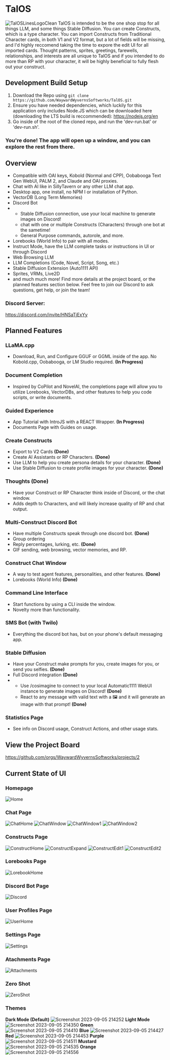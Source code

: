 # TalOS
![TalOSLinesLogoClean](https://github.com/WaywardWyvernsSoftworks/TalOS/assets/26259870/d43eb0d1-dcdd-4b4c-abf9-3ecda3b2d996)
TalOS is intended to be the one shop stop for all things LLM, and some things Stable Diffusion. You can create Constructs, which is a type character. You can import Constructs from Traditional Character cards, in both V1 and V2 format, but a lot of fields will be missing, and I'd highly reccomend taking the time to expore the edit UI for all imported cards. Thought patterns, sprites, greetings, farewells, relationships, and interests are all unique to TalOS and if you intended to do more than RP with your character, it will be highly beneficial to fully flesh out your construct.
## Development Build Setup
1. Download the Repo using ```git clone https://github.com/WaywardWyvernsSoftworks/TalOS.git```
2. Ensure you have needed dependencies, which luckily for this application only includes Node.JS which can be downloaded here (downloading the LTS build is reccommended): https://nodejs.org/en
3. Go inside of the root of the cloned repo, and run the 'dev-run.bat' or 'dev-run.sh'.
### You're done! The app will open up a window, and you can explore the rest from there.
## Overview
- Compatible with OAI keys, Kobold (Normal and CPP), Oobabooga Text Gen WebUI, PALM 2, and Claude and OAI proxies.
- Chat with AI like in SillyTavern or any other LLM chat app.
- Desktop app, one install, no NPM I or installation of Python.
- VectorDB (Long Term Memories)
- Discord Bot
- - Stable Diffusion connection, use your local machine to generate images on Discord!
  - chat with one or multiple Constructs (Characters) through one bot at the sametime!
  - General Purpose commands, autorole, and more.
- Lorebooks (World Info) to pair with all modes.
- Instruct Mode, have the LLM complete tasks or instructions in UI or through Discord
- Web Browsing LLM
- LLM Completions (Code, Novel, Script, Song, etc.)
- Stable Diffusion Extension (Auto1111 API)
- Sprites, VRMs, Live2D
- and much much more! Find more details at the project board, or the planned features section below. Feel free to join our Discord to ask questions, get help, or join the team!
### Discord Server:
https://discord.com/invite/HNSaTjExYy
## Planned Features
### LLaMA.cpp
- Download, Run, and Configure GGUF or GGML inside of the app. No Kobold.cpp, Oobabooga, or LM Studio required. **(In Progress)**
### Document Completion
- Inspired by CoPilot and NovelAI, the completions page will allow you to utilize Lorebooks, VectorDBs, and other features to help you code scripts, or write documents.
### Guided Experience
- App Tutorial with IntroJS with a REACT Wrapper. **(In Progress)**
- Documents Page with Guides on usage.
### Create Constructs
- Export to V2 Cards **(Done)**
- Create AI Assistants or RP Characters. **(Done)**
- Use LLM to help you create persona details for your character. **(Done)**
- Use Stable Diffusion to create profile images for your character. **(Done)**
### Thoughts **(Done)**
- Have your Construct or RP Character think inside of Discord, or the chat window.
- Adds depth to Characters, and will likely increase quality of RP and chat output.
### Multi-Construct Discord Bot
- Have multiple Constructs speak through one discord bot. **(Done)**
- Group ordering
- Reply percentages, lurking, etc. **(Done)**
- GIF sending, web browsing, vector memories, and RP.
### Construct Chat Window
- A way to test agent features, personalities, and other features. **(Done)**
- Lorebooks (World Info) **(Done)**
### Command Line Interface
- Start functions by using a CLI inside the window.
- Novelty more than functionality.
### SMS Bot (with Twilo)
- Everything the discord bot has, but on your phone's default messaging app.
### Stable Diffusion
- Have your Construct make prompts for you, create images for you, or send you selfies. **(Done)**
- Full Discord integration **(Done)**
- - Use /cosimagine to connect to your local Automatic1111 WebUI instance to generate images on Discord! **(Done)**
  - React to any message with valid text with a 🖼️ and it will generate an image with that prompt! **(Done)**
### Statistics Page
- See info on Discord usage, Construct Actions, and other usage stats.
## View the Project Board
https://github.com/orgs/WaywardWyvernsSoftworks/projects/2
## Current State of UI
### Homepage
![Home](https://github.com/WaywardWyvernsSoftworks/TalOS/assets/26259870/08677b3d-501a-46e5-9fd2-687d5173fa39)
### Chat Page
![ChatHome](https://github.com/WaywardWyvernsSoftworks/TalOS/assets/26259870/9623abf8-0f9c-4c3f-89a1-b9999a5be716)
![ChatWindow](https://github.com/WaywardWyvernsSoftworks/TalOS/assets/26259870/d7fed060-2895-4001-b356-78a6704b09a4)
![ChatWindow1](https://github.com/WaywardWyvernsSoftworks/TalOS/assets/26259870/d8c7184f-c0be-407d-b49e-b3d3d002af72)
![ChatWindow2](https://github.com/WaywardWyvernsSoftworks/TalOS/assets/26259870/b8741460-d373-4a3e-b308-7bef1ed0bd25)

### Constructs Page
![ConstructHome](https://github.com/WaywardWyvernsSoftworks/TalOS/assets/26259870/8bfa1a65-0d61-46bf-b24f-98be21b03dbb)
![ConstructExpand](https://github.com/WaywardWyvernsSoftworks/TalOS/assets/26259870/446c8c57-ddbf-4ef0-8766-b69282f2d8ca)
![ConstructEdit1](https://github.com/WaywardWyvernsSoftworks/TalOS/assets/26259870/a5d6c55f-07d4-42e2-820f-8d2cc2558050)
![ConstructEdit2](https://github.com/WaywardWyvernsSoftworks/TalOS/assets/26259870/ca9dba52-f5ce-4e45-ae09-95963dfe4cab)
### Lorebooks Page
![LorebookHome](https://github.com/WaywardWyvernsSoftworks/TalOS/assets/26259870/3396d216-2d43-4d2d-a250-07333674afbb)
### Discord Bot Page
![Discord](https://github.com/WaywardWyvernsSoftworks/TalOS/assets/26259870/26ccc4db-ddc1-40b1-9d65-fc98ecaf7b5e)
### User Profiles Page
![UserHome](https://github.com/WaywardWyvernsSoftworks/TalOS/assets/26259870/1b9458fd-de85-4ea9-9459-24785eda5105)
### Settings Page
![Settings](https://github.com/WaywardWyvernsSoftworks/TalOS/assets/26259870/af87e37d-fb9d-4dbf-bdb5-a241572bb255)
### Atachments Page
![Attachments](https://github.com/WaywardWyvernsSoftworks/TalOS/assets/26259870/0788cb50-cfc5-4a75-a1d6-788d57c198a8)
### Zero Shot
![ZeroShot](https://github.com/WaywardWyvernsSoftworks/TalOS/assets/26259870/38d2599c-7e55-42ec-a490-d9bde82e1638)
### Themes
**Dark Mode (Default)**
![Screenshot 2023-09-05 214252](https://github.com/WaywardWyvernsSoftworks/TalOS/assets/26259870/9e6c2b91-133c-46b3-9d9f-9c1788199c6e)
**Light Mode**
![Screenshot 2023-09-05 214350](https://github.com/WaywardWyvernsSoftworks/TalOS/assets/26259870/e6e30b34-bf44-44ad-893d-41c2e777bfb3)
**Green**
![Screenshot 2023-09-05 214410](https://github.com/WaywardWyvernsSoftworks/TalOS/assets/26259870/61182e3c-0a61-4d32-b3c5-0ef081ccab27)
**Blue**
![Screenshot 2023-09-05 214427](https://github.com/WaywardWyvernsSoftworks/TalOS/assets/26259870/56f9e563-774f-4afd-903f-be65c7a4465f)
**Red**
![Screenshot 2023-09-05 214453](https://github.com/WaywardWyvernsSoftworks/TalOS/assets/26259870/aa2ec91f-7ae6-4833-99eb-528b3d492f89)
**Purple**
![Screenshot 2023-09-05 214511](https://github.com/WaywardWyvernsSoftworks/TalOS/assets/26259870/39e5c357-f5f4-419b-ae26-ee0096747c08)
**Mustard**
![Screenshot 2023-09-05 214535](https://github.com/WaywardWyvernsSoftworks/TalOS/assets/26259870/06e61cdf-75b8-426e-bc69-bafc12f5ce50)
**Orange**
![Screenshot 2023-09-05 214556](https://github.com/WaywardWyvernsSoftworks/TalOS/assets/26259870/72392e09-4171-46d9-8084-f4b377519586)
